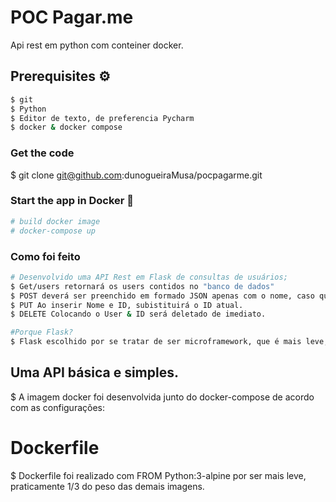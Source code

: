 # POC Pagar.me

Api rest em python com conteiner docker.

## Prerequisites :gear:	
```bash
$ git
$ Python
$ Editor de texto, de preferencia Pycharm
$ docker & docker compose
``` 
### Get the code
$ git clone  git@github.com:dunogueiraMusa/pocpagarme.git

### Start the app in Docker :whale:		
```bash
# build docker image
# docker-compose up
```

### Como foi feito

```bash
# Desenvolvido uma API Rest em Flask de consultas de usuários;
$ Get/users retornará os users contidos no "banco de dados"
$ POST deverá ser preenchido em formado JSON apenas com o nome, caso quiser colocar o ID será inserido também.
$ PUT Ao inserir Nome e ID, subistituirá o ID atual. 
$ DELETE Colocando o User & ID será deletado de imediato. 

#Porque Flask?
$ Flask escolhido por se tratar de ser microframework, que é mais leve, poderoso, simples e grande rapidez, focado em aplicações web.
```

## Uma API básica e simples.
$ A imagem docker foi desenvolvida junto do docker-compose de acordo com as configurações:
# Dockerfile 
$ Dockerfile foi realizado com FROM Python:3-alpine por ser mais leve, praticamente 1/3 do peso das demais imagens. 

```
